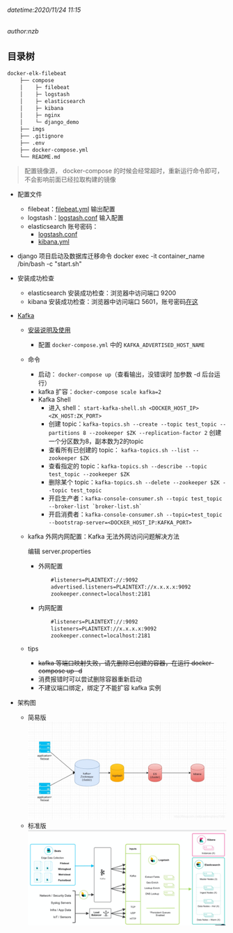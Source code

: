 ###### datetime:2020/11/24 11:15
###### author:nzb

## 目录树
```text
docker-elk-filebeat
    ├── compose                       
    │    ├─ filebeat                  
    │    ├─ logstash                  
    │    ├─ elasticsearch             
    │    ├─ kibana                    
    │    ├─ nginx                      
    │    └─ django_demo                
    ├── imgs                                     
    ├── .gitignore
    ├── .env                          
    ├── docker-compose.yml                  
    └── README.md                
```

> 配置镜像源， docker-compose 的时候会经常超时，重新运行命令即可，不会影响前面已经拉取构建的镜像

- 配置文件
    - filebeat：[filebeat.yml](./compose/filebeat/config/filebeat.yml) 输出配置
    - logstash：[logstash.conf](./compose/logstash/pipeline/logstash.conf) 输入配置     
    - elasticsearch 账号密码：
        - [logstash.conf](./compose/logstash/pipeline/logstash.conf)    
        - [kibana.yml](./compose/kibana/config/kibana.yml)

- django 项目启动及数据库迁移命令
    docker exec -it container_name /bin/bash -c "start.sh"

- 安装成功检查
    - elasticsearch 安装成功检查：浏览器中访问端口 9200
    - kibana 安装成功检查：浏览器中访问端口 5601，账号密码[在这](./compose/kibana/config/kibana.yml)

- [Kafka](https://github.com/wurstmeister/kafka-docker.git)
    - [安装说明及使用](https://www.cnblogs.com/qa-freeroad/p/13780405.html)
        - 配置 `docker-compose.yml` 中的 `KAFKA_ADVERTISED_HOST_NAME`
    - 命令
        - 启动： `docker-compose up`（查看输出，没错误时 加参数 -d 后台运行）
        - kafka 扩容：`docker-compose scale kafka=2`
        - Kafka Shell
            - 进入 shell： `start-kafka-shell.sh <DOCKER_HOST_IP> <ZK_HOST:ZK_PORT>`
            - 创建 topic：`kafka-topics.sh --create --topic test_topic --partitions 8 --zookeeper $ZK --replication-factor 2` 创建一个分区数为8，副本数为2的topic
            - 查看所有已创建的 topic： `kafka-topics.sh --list --zookeeper $ZK` 
            - 查看指定的 topic：`kafka-topics.sh --describe --topic test_topic --zookeeper $ZK`
            - 删除某个 topic：`kafka-topics.sh --delete --zookeeper $ZK --topic test_topic`
            - 开启生产者：``kafka-console-consumer.sh --topic test_topic --broker-list `broker-list.sh` ``    
            - 开启消费者：`kafka-console-consumer.sh --topic=test_topic --bootstrap-server=<DOCKER_HOST_IP:KAFKA_PORT>` 
    
    - kafka 外网内网配置：Kafka 无法外网访问问题解决方法
        
        编辑 server.properties
        
        - 外网配置
            ```
                #listeners=PLAINTEXT://:9092
                advertised.listeners=PLAINTEXT://x.x.x.x:9092
                zookeeper.connect=localhost:2181
            ```

        - 内网配置
            ```
                #listeners=PLAINTEXT://:9092
                listeners=PLAINTEXT://x.x.x.x:9092
                zookeeper.connect=localhost:2181
            ```
            
    - tips
        - ~~kafka 等端口映射失败，请先删除已创建的容器，在运行 docker-compose up -d~~
        - 消费报错时可以尝试删除容器重新启动
        - 不建议端口绑定，绑定了不能扩容 kafka 实例

- 架构图
    
    - 简易版
    ![](./imgs/elk-kafka1.png)
    - 标准版
    ![](./imgs/elk-kafka2.png)